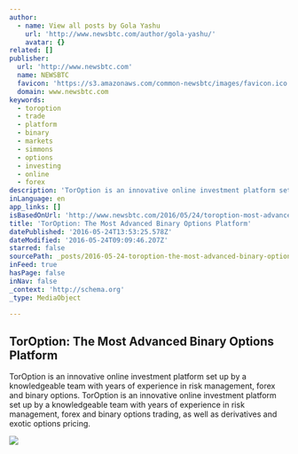 ```yaml
---
author:
  - name: View all posts by Gola Yashu
    url: 'http://www.newsbtc.com/author/gola-yashu/'
    avatar: {}
related: []
publisher:
  url: 'http://www.newsbtc.com'
  name: NEWSBTC
  favicon: 'https://s3.amazonaws.com/common-newsbtc/images/favicon.ico'
  domain: www.newsbtc.com
keywords:
  - toroption
  - trade
  - platform
  - binary
  - markets
  - simmons
  - options
  - investing
  - online
  - forex
description: 'TorOption is an innovative online investment platform set up by a knowledgeable team with years of experience in risk management, forex and binary options. TorOption is an innovative online investment platform set up by a knowledgeable team with years of experience in risk management, forex and binary options trading, as well as derivatives and exotic options pricing.'
inLanguage: en
app_links: []
isBasedOnUrl: 'http://www.newsbtc.com/2016/05/24/toroption-most-advanced-binary-options-platform/'
title: 'TorOption: The Most Advanced Binary Options Platform'
datePublished: '2016-05-24T13:53:25.578Z'
dateModified: '2016-05-24T09:09:46.207Z'
starred: false
sourcePath: _posts/2016-05-24-toroption-the-most-advanced-binary-options-platform.md
inFeed: true
hasPage: false
inNav: false
_context: 'http://schema.org'
_type: MediaObject

---
```

<article style=""><h1>TorOption: The Most Advanced Binary Options Platform</h1><p>TorOption is an innovative online investment platform set up by a knowledgeable team with years of experience in risk management, forex and binary options. TorOption is an innovative online investment platform set up by a knowledgeable team with years of experience in risk management, forex and binary options trading, as well as derivatives and exotic options pricing.</p><img src="http://s3.amazonaws.com/main-newsbtc-images/2016/05/24084943/TorOption-Logo.png" /></article>